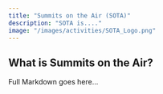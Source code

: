 ```yaml
---
title: "Summits on the Air (SOTA)"
description: "SOTA is...."
image: "/images/activities/SOTA_Logo.png"
---
```

## What is Summits on the Air?
Full Markdown goes here…
